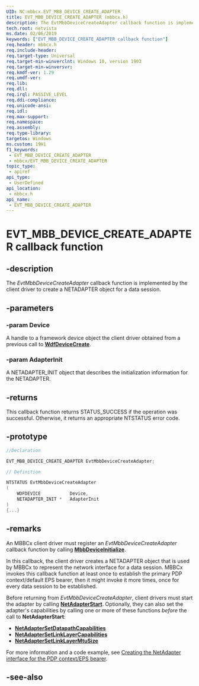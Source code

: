 ```yaml
---
UID: NC:mbbcx.EVT_MBB_DEVICE_CREATE_ADAPTER
title: EVT_MBB_DEVICE_CREATE_ADAPTER (mbbcx.h)
description: The EvtMbbDeviceCreateAdapter callback function is implemented by the client driver to create a NETADAPTER object for a data session.
tech.root: netvista
ms.date: 02/06/2019
keywords: ["EVT_MBB_DEVICE_CREATE_ADAPTER callback function"]
req.header: mbbcx.h
req.include-header: 
req.target-type: Universal
req.target-min-winverclnt: Windows 10, version 1903
req.target-min-winversvr: 
req.kmdf-ver: 1.29
req.umdf-ver: 
req.lib: 
req.dll: 
req.irql: PASSIVE_LEVEL
req.ddi-compliance: 
req.unicode-ansi: 
req.idl: 
req.max-support: 
req.namespace: 
req.assembly: 
req.type-library: 
targetos: Windows
ms.custom: 19H1
f1_keywords:
 - EVT_MBB_DEVICE_CREATE_ADAPTER
 - mbbcx/EVT_MBB_DEVICE_CREATE_ADAPTER
topic_type:
 - apiref
api_type:
 - UserDefined
api_location:
 - mbbcx.h
api_name:
 - EVT_MBB_DEVICE_CREATE_ADAPTER
---
```


# EVT_MBB_DEVICE_CREATE_ADAPTER callback function


## -description

The *EvtMbbDeviceCreateAdapter* callback function is implemented by the client driver to create a NETADAPTER object for a data session.

## -parameters

### -param Device

A handle to a framework device object the client driver obtained from a previous call to [**WdfDeviceCreate**](../wdfdevice/nf-wdfdevice-wdfdevicecreate.md).

### -param AdapterInit

A NETADAPTER_INIT object that describes the initialization information for the NETADAPTER.

## -returns

This callback function returns STATUS_SUCCESS if the operation was successful. Otherwise, it returns an appropriate NTSTATUS error code.

## -prototype

```cpp
//Declaration

EVT_MBB_DEVICE_CREATE_ADAPTER EvtMbbDeviceCreateAdapter; 

// Definition

NTSTATUS EvtMbbDeviceCreateAdapter 
(
	WDFDEVICE			Device,
	NETADAPTER_INIT *	AdapterInit
)
{...}

```

## -remarks

An MBBCx client driver must register an *EvtMbbDeviceCreateAdapter* callback function by calling [**MbbDeviceInitialize**](nf-mbbcx-mbbdeviceinitialize.md).

In this callback, the client driver creates a NETADAPTER object that is used by MBBCx to represent the network interface for a data session. MBBCx invokes this callback function at least once to establish the primary PDP context/default EPS bearer, then it might invoke it more times, once for every data session to be established.

Before returning from *EvtMbbDeviceCreateAdapter*, client drivers must start the adapter by calling [**NetAdapterStart**](../netadapter/nf-netadapter-netadapterstart.md). Optionally, they can also set the adapter's capabilities by calling one or more of these functions *before* the call to **NetAdapterStart**: 

- [**NetAdapterSetDatapathCapabilities**](../netadapter/nf-netadapter-netadaptersetdatapathcapabilities.md)
- [**NetAdapterSetLinkLayerCapabilities**](../netadapter/nf-netadapter-netadaptersetlinklayercapabilities.md)
- [**NetAdapterSetLinkLayerMtuSize**](../netadapter/nf-netadapter-netadaptersetlinklayermtusize.md)

For more information and a code example, see [Creating the NetAdapter interface for the PDP context/EPS bearer](/windows-hardware/drivers/netcx/writing-an-mbbcx-client-driver#creating-the-netadapter-interface-for-the-pdp-contexteps-bearer).

## -see-also
